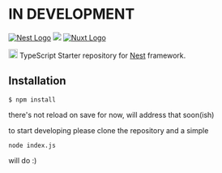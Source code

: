 # **IN DEVELOPMENT**

[![Nest Logo](http://kamilmysliwiec.com/public/nest-logo.png)](http://nestjs.com/)
<img src="https://image.ibb.co/cZg23Q/v.png?raw=true">
[![Nuxt Logo](https://camo.githubusercontent.com/4aa5532ee9baf623c95b901372002dfa4e97ff01/687474703a2f2f696d6775722e636f6d2f56344c746f49492e706e67)](https://nuxtjs.org)

<img src="https://github.com/remojansen/logo.ts/blob/master/ts.png?raw=true" width="18">  TypeScript Starter repository for [Nest](https://github.com/kamilmysliwiec/nest) framework.

## Installation

```
$ npm install
```

there's not reload on save for now, will address that soon(ish)

to start developing please clone the repository and a simple

`node index.js`

will do :)

